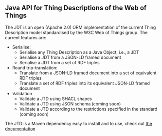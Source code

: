 ## Java API for Thing Descriptions of the Web of Things

The JDT is an open (Apache 2.0) ORM implementation of the current Thing Description model standardised by the W3C Web of Things group. The current features are:

* Serialise:
  * Serialise any Thing Description as a Java Object, i.e., a JDT
  * Serialise a JDT from a JSON-LD framed document
  * Serialise a JDT from a set of RDF triples
* Round trip-translation:
  *  Translate from a JSON-LD framed document into a set of equivalent RDF triples
  *  Translate a set of RDF triples into its equivalent JSON-LD framed document
* Validation
  * Validate a JTD using SHACL shapes
  * Validate a JTD using JSON schema (coming soon)
  * Validate a JTD according to the restrictions specified in the standard (coming soon)


The JTD is a Maven dependency easy to install and to use, check out [the documentation](https://github.com/oeg-upm/wot-jtd)



